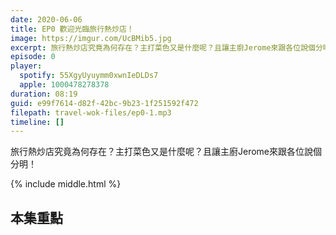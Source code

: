 ```yaml
---
date: 2020-06-06
title: EP0 歡迎光臨旅行熱炒店！
image: https://imgur.com/UcBMib5.jpg
excerpt: 旅行熱炒店究竟為何存在？主打菜色又是什麼呢？且讓主廚Jerome來跟各位說個分明！
episode: 0
player:
  spotify: 55XgyUyuymm0xwnIeDLDs7
  apple: 1000478278378
duration: 08:19
guid: e99f7614-d82f-42bc-9b23-1f251592f472
filepath: travel-wok-files/ep0-1.mp3
timeline: []
---
```


旅行熱炒店究竟為何存在？主打菜色又是什麼呢？且讓主廚Jerome來跟各位說個分明！

{% include middle.html %}

## 本集重點
